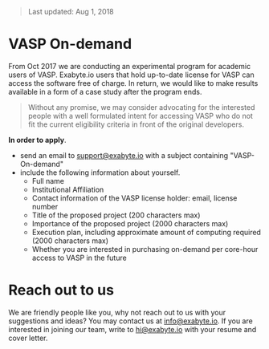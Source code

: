 > Last updated: Aug 1, 2018

# VASP On-demand

From Oct 2017 we are conducting an experimental program for academic users of VASP. Exabyte.io users that hold up-to-date license for VASP can access the software free of charge. In return, we would like to make results available in a form of a case study after the program ends.

> Without any promise, we may consider advocating for the interested people with a well formulated intent for accessing VASP who do not fit the current eligibility criteria in front of the original developers.

**In order to apply**.

- send an email to support@exabyte.io with a subject containing "VASP-On-demand"
- include the following information about yourself.
    - Full name
    - Institutional Affiliation
    - Contact information of the VASP license holder: email, license number
    - Title of the proposed project (200 characters max)
    - Importance of the proposed project (2000 characters max)
    - Execution plan, including approximate amount of computing required (2000 characters max)
    - Whether you are interested in purchasing on-demand per core-hour access to VASP in the future

<!-- 

# Case studies

For a limited time we are open to support users who are willing to use exabyte.io as a main tool for studying a particular problem and subsequently publish the results, and potentially, include them under [tutorials](../getting-started/run-first-simulation.md) section of this documentation. For qualified candidates we will provide computing free of charge.

**In order to apply**.

- send an email to support@exabyte.io with a subject containing "Case study"
- include the following information about yourself.
    - Full name
    - Affiliation
    - Title of the proposed project for case study (200 characters max)
    - Importance of the proposed project (3000 characters max)
    - Detailed explanation of the type of simulation techniques required and expected results, including
        - simulation engines used
        - properties of interest
        - execution plan (3-6 months with weekly deliverables)

# Student program

For currently enrolled students that require access to our platform for educational purposes we provide access free of charge on a case-by-case basis.

**In order to apply**.

- send an email to support@exabyte.io with a subject containing "Student program"
- include the following information about yourself.
    - Full name
    - Name of educational institution
    - Instructor and class identifier (eg. "UC Berkeley, Physics 290A")
    - Detailed explanation of the type of simulation techniques required and execution plan

-->

# Reach out to us

We are friendly people like you, why not reach out to us with your suggestions and ideas? You may contact us at info@exabyte.io. If you are interested in joining our team, write to hi@exabyte.io with your resume and cover letter.
